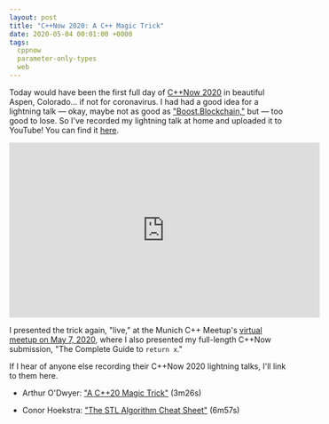 ```yaml
---
layout: post
title: "C++Now 2020: A C++ Magic Trick"
date: 2020-05-04 00:01:00 +0000
tags:
  cppnow
  parameter-only-types
  web
---
```


Today would have been the first full day of [C++Now 2020](https://cppnow.org)
in beautiful Aspen, Colorado... if not for coronavirus. I had had a good idea for a
lightning talk — okay, maybe not as good as ["Boost.Blockchain,"](https://www.youtube.com/watch?v=2v2N12xeruc)
but — too good to lose. So I've recorded my lightning talk at home and uploaded it to YouTube!
You can find it [here](https://www.youtube.com/watch?v=XO0p9zNCCDE).

<iframe width="560" height="315" src="https://www.youtube.com/embed/XO0p9zNCCDE" frameborder="0"
 allow="accelerometer; autoplay; encrypted-media; gyroscope; picture-in-picture" allowfullscreen></iframe>

I presented the trick again, "live," at the Munich C++ Meetup's
[virtual meetup on May 7, 2020](https://www.meetup.com/MUCplusplus/events/269946215/),
where I also presented my full-length C++Now submission, "The Complete Guide to `return x`."

If I hear of anyone else recording their C++Now 2020 lightning talks, I'll link to them here.

- Arthur O'Dwyer: ["A C++20 Magic Trick"](https://www.youtube.com/watch?v=XO0p9zNCCDE) (3m26s)

- Conor Hoekstra: ["The STL Algorithm Cheat Sheet"](https://www.youtube.com/watch?v=LMmFpOhcQhA) (6m57s)
